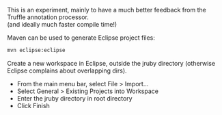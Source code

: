 This is an experiment, mainly to have a much better feedback from the Truffle annotation processor.  
(and ideally much faster compile time!)

Maven can be used to generate Eclipse project files:
```bash
mvn eclipse:eclipse
```

Create a new workspace in Eclipse, outside the jruby directory (otherwise Eclipse complains about overlapping dirs).

* From the main menu bar, select File > Import...
* Select General > Existing Projects into Workspace
* Enter the jruby directory in root directory
* Click Finish

